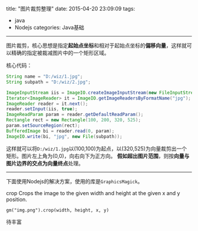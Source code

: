 title: "图片裁剪整理"
date: 2015-04-20 23:09:09
tags:
- java
- Nodejs
categories: Java基础
---


图片裁剪，核心思想是指定**起始点坐标**和相对于起始点坐标的**偏移向量**，这样就可以精确的指定被裁减图片中的一个矩形区域。

核心代码：
```java
String name = "D:/wiz/1.jpg";
String subpath = "D:/wiz/2.jpg";

ImageInputStream iis = ImageIO.createImageInputStream(new FileInputStream(name));
Iterator<ImageReader> it = ImageIO.getImageReadersByFormatName("jpg");
ImageReader reader = it.next();
reader.setInput(iis, true);
ImageReadParam param = reader.getDefaultReadParam();
Rectangle rect = new Rectangle(100, 200, 320, 525);
param.setSourceRegion(rect);
BufferedImage bi = reader.read(0, param);
ImageIO.write(bi, "jpg", new File(subpath));
```
<!--more-->
这样就可以将`D:/wiz/1.jpg`以(100,100)为起点，以(320,525)为向量裁剪出一个矩形。图片左上角为(0,0)，向右向下为正方向。
**假如超出图片范围**，则按**向量与图片边界的交点为向量终点**处理。

---

下面使用Nodejs的解决方案，使用的库是`GraphicsMagick`。

crop
Crops the image to the given width and height at the given x and y position.
```
gm("img.png").crop(width, height, x, y)

```
待丰富
